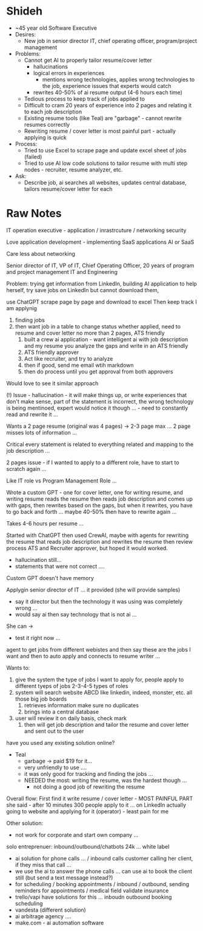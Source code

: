 # Shideh 

- ~45 year old Software Executive 
- Desires: 
    - New job in senior director IT, chief operating officer, program/project management 
- Problems: 
    - Cannot get AI to properly tailor resume/cover letter
        - hallucinations 
        - logical errors in experiences 
            - mentions wrong technologies, applies wrong technologies to the job, experience issues that experts would catch 
        - rewrites 40-50% of ai resume output (4-6 hours each time) 
    - Tedious process to keep track of jobs applied to 
    - Difficult to cram 20 years of experience into 2 pages and relating it to each job description  
    - Existing resume tools (like Teal) are "garbage" - cannot rewrite resumes correctly 
    - Rewriting resume / cover letter is most painful part - actually applying is quick 
- Process: 
    - Tried to use Excel to scrape page and update excel sheet of jobs (failed) 
    - Tried to use AI low code solutions to tailor resume with multi step nodes - recruiter, resume analyzer, etc. 
- Ask: 
    - Describe job, ai searches all websites, updates central database, tailors resume/cover letter for each 




# Raw Notes 
IT operation executive - application / inrastrcuture / networking security 

Love application development - implementing SaaS applications AI or SaaS 

Care less about networking 

Senior director of IT, VP of IT, Chief Operating Officer, 20 years of program and project management IT and Engineering 

Problem: trying get information from LinkedIn, building AI application to help herself, try save jobs on LinkedIn but cannot download them, 

use ChatGPT scrape page by page and download to excel 
Then keep track I am applynig

1. finding jobs 
2. then want job in a table to change status whether applied, need to resume and cover letter no more than 2 pages, ATS friendly 
	1. built a crew ai application - want intelligent ai with job description and my resume you analyze the gaps and write in an ATS friendly
	2. ATS friendly approver 
	3. Act like recruiter, and try to analyze 
	4. then if good, send me email wtih markdown 
	5. then do process until you get approval from both approvers 

Would love to see it similar approach 

(!) Issue - hallucination - it will make things up, or write experiences that don't make sense, part of the statement is incorrect, the wrong technology is being mentinoed, expert would notice it though ... - need to constantly read and rewrite it ... 

Wants a 2 page resume (original was 4 pages) -> 2-3 page max ... 2 page misses lots of information ... 

Critical every statement is related to everything related and mapping to the job description ... 

2 pages issue - if I wanted to apply to a different role, have to start to scratch again ... 

Like IT role vs Program Management Role ... 

Wrote a custom GPT - one for cover letter, one for writing resume, and writing resume reads the resume then reads job description and comes up with gaps, then rewrites based on the gaps, but when it rewrites, you have to go back and forth ... maybe 40-50% then have to rewrite again ... 

Takes 4-6 hours per resume ... 

Started with ChatGPT then used CrewAI, maybe with agents for rewriting the resume that reads job description and rewrites the resume then review process ATS and Recruiter approver, but hoped it would worked. 

- hallucination still... 
- statements that were not correct .... 

Custom GPT doesn't have memory 

Applygin senior director of IT ... it provided (she will provide samples) 
- say it director but then the technology it was using was completely wrong ...
- would say ai then say technology that is not ai ... 


She can -> 
- test it right now ... 



agent to get jobs from different webistes and then say these are the jobs I want and then to auto apply and connects to resume writer ... 

Wants to: 
1. give the system the type of jobs I want to apply for, people apply to different tyeps of jobs 2-3-4-5 types of roles 
2. system will search website ABCD like linkedin, indeed, monster, etc. all those big job boards 
	1. retrieves information make sure no duplicates 
	2. brings into a central database
3. user will review it on daily basis, check mark 
	1. then will get job description and tailor the resume and cover letter and sent out to the user 

have you used any existing solution online? 
- Teal 
	- garbage -> paid $19 for it... 
	- very unfriendly to use .... 
	- it was only good for tracking and finding the jobs ... 
	- NEEDED the most: writing the resume, was the hardest though ...
		- not doing a good job of rewriting the resume 

Overall flow: 
First find it 
write resume / cover letter 
	- MOST PAINFUL PART she said 
	- after 10 minutes 300 people apply to it ... on LinkedIn 
actually going to website and applying for it (operator) 
	- least pain for me 

Other solution: 
- not work for corporate and start own company ... 

solo entreprenuer: 
inbound/outbound/chatbots 24k ... white label 
- ai solution for phone calls ... / inbound calls customer calling her client, if they miss that call ... 
- we use the ai to answer the phone calls ... can use ai to book the client still (but send a text message instead?)
- for scheduling / booking appointments / inbound / outbound, sending reminders for appointments / medical field validate insurance 
- trello/vapi have solutions for this ... inboudn outbound booking scheduling 
- vandesta (different solution) 
- ai arbitrage agency .... 
- make.com - ai automation software 







